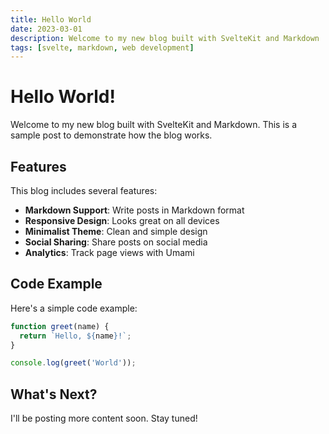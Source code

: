 ```yaml
---
title: Hello World
date: 2023-03-01
description: Welcome to my new blog built with SvelteKit and Markdown
tags: [svelte, markdown, web development]
---
```


# Hello World!

Welcome to my new blog built with SvelteKit and Markdown. This is a sample post to demonstrate how the blog works.

## Features

This blog includes several features:

- **Markdown Support**: Write posts in Markdown format
- **Responsive Design**: Looks great on all devices
- **Minimalist Theme**: Clean and simple design
- **Social Sharing**: Share posts on social media
- **Analytics**: Track page views with Umami

## Code Example

Here's a simple code example:

```javascript
function greet(name) {
  return `Hello, ${name}!`;
}

console.log(greet('World'));
```

## What's Next?

I'll be posting more content soon. Stay tuned! 